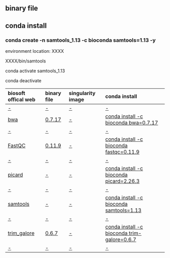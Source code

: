 
## binary file


## conda install
### conda create -n samtools_1.13 -c bioconda samtools=1.13 -y

environment location:  XXXX

XXXX/bin/samtools

conda activate samtools_1.13

conda deactivate



| biosoft offical web | binary file | singularity image | conda install |
| :- | :- | :- | :- |
| [-](https://beyondthe.top/IT) | [-](https://beyondthe.top/web) | [-](https://beyondthe.top/web) | [-](https://beyondthe.top/web) |
| [bwa](http://bio-bwa.sourceforge.net) | [0.7.17](https://sourceforge.net/projects/bio-bwa/files/) | [-](https://beyondthe.top/web) | [conda install -c bioconda bwa=0.7.17](https://anaconda.org/bioconda/bwa/labels) |
| [-](https://beyondthe.top/IT) | [-](https://beyondthe.top/web) | [-](https://beyondthe.top/web) | [-](https://beyondthe.top/web) |
| [FastQC](https://www.bioinformatics.babraham.ac.uk/projects/fastqc/) | [0.11.9](https://www.bioinformatics.babraham.ac.uk/projects/fastqc/fastqc_v0.11.9.zip) | [-](https://beyondthe.top/web) | [conda install -c bioconda fastqc=0.11.9](https://anaconda.org/bioconda/fastqc) |
| [-](https://beyondthe.top/IT) | [-](https://beyondthe.top/web) | [-](https://beyondthe.top/web) | [-](https://beyondthe.top/web) |
| [picard](http://broadinstitute.github.io/picard/) | [-](https://beyondthe.top/web) | [-](https://beyondthe.top/web) | [conda install -c bioconda picard=2.26.3](https://anaconda.org/bioconda/picard) |
| [-](https://beyondthe.top/IT) | [-](https://beyondthe.top/web) | [-](https://beyondthe.top/web) | [-](https://beyondthe.top/web) |
| [samtools](https://github.com/samtools/samtools) | [-](https://github.com/samtools/samtools) | [-](https://beyondthe.top/web) | [conda install -c bioconda samtools=1.13](https://anaconda.org/bioconda/samtools) |
| [-](https://beyondthe.top/IT) | [-](https://beyondthe.top/web) | [-](https://beyondthe.top/web) | [-](https://beyondthe.top/web) |
| [trim_galore](https://www.bioinformatics.babraham.ac.uk/projects/trim_galore/) | [0.6.7](https://github.com/FelixKrueger/TrimGalore/releases) | [-](https://beyondthe.top/web) | [conda install -c bioconda trim-galore=0.6.7](https://anaconda.org/bioconda/trim-galore) |
| [-](https://beyondthe.top/IT) | [-](https://beyondthe.top/web) | [-](https://beyondthe.top/web) | [-](https://beyondthe.top/web) |
